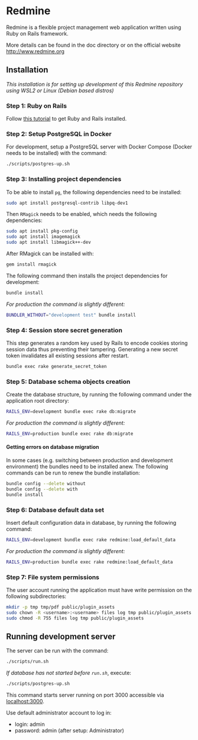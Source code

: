 # Redmine
Redmine is a flexible project management web application written using Ruby on Rails framework.

More details can be found in the doc directory or on the official website http://www.redmine.org

## Installation
*This installation is for setting up development of this Redmine repository using WSL2 or Linux (Debian based distros)*

### Step 1: Ruby on Rails
Follow [this tutorial](https://www.vultr.com/docs/installing-ruby-on-rails-on-ubuntu-20-04/) to get Ruby and Rails installed.

### Step 2: Setup PostgreSQL in Docker
For development, setup a PostgreSQL server with Docker Compose (Docker needs to be installed) with the command:
```bash
./scripts/postgres-up.sh
```

### Step 3: Installing project dependencies
To be able to install `pg`, the following dependencies need to be installed: 
```bash
sudo apt install postgresql-contrib libpq-dev1
```

Then `RMagick` needs to be enabled, which needs the following dependencies:
```bash
sudo apt install pkg-config
sudo apt install imagemagick
sudo apt install libmagick++-dev
```

After RMagick can be installed with:
```bash
gem install rmagick
```

The following command then installs the project dependencies for development:
```bash
bundle install
```

*For production the command is slightly different:*
```bash
BUNDLER_WITHOUT="development test" bundle install
```

### Step 4: Session store secret generation

This step generates a random key used by Rails to encode cookies storing session data thus preventing their tampering. Generating a new secret token invalidates all existing sessions after restart.
```bash
bundle exec rake generate_secret_token
```

### Step 5: Database schema objects creation
Create the database structure, by running the following command under the application root directory:
```bash
RAILS_ENV=development bundle exec rake db:migrate
```

*For production the command is slightly different:*
```bash
RAILS_ENV=production bundle exec rake db:migrate
```

#### **Getting errors on database migration**
In some cases (e.g. switching between production and development environment) the bundles need to be installed anew. The following commands can be run to renew the bundle installation:
```bash
bundle config --delete without
bundle config --delete with
bundle install
```

### Step 6: Database default data set
Insert default configuration data in database, by running the following command:
```bash
RAILS_ENV=development bundle exec rake redmine:load_default_data
```

*For production the command is slightly different:*
```bash
RAILS_ENV=production bundle exec rake redmine:load_default_data
```

### Step 7: File system permissions
The user account running the application must have write permission on the following subdirectories:
```bash
mkdir -p tmp tmp/pdf public/plugin_assets
sudo chown -R <username>:<username> files log tmp public/plugin_assets
sudo chmod -R 755 files log tmp public/plugin_assets
```

## Running development server
The server can be run with the command:

```bash
./scripts/run.sh
```

_If database has not started before `run.sh`_, execute:
```bash
./scripts/postgres-up.sh
```

This command starts server running on port 3000 accessible via [localhost:3000](localhost:3000).

Use default administrator account to log in:
- login: admin
- password: admin (after setup: Administrator)